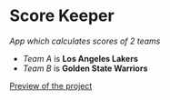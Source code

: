 # Score Keeper
*App which calculates scores of 2 teams*

- *Team A* is **Los Angeles Lakers**
- *Team B* is **Golden State Warriors**

[Preview of the project](https://drive.google.com/open?id=1LIvfGWP40ceiiROigNrC4y7SuzRFckx2)

